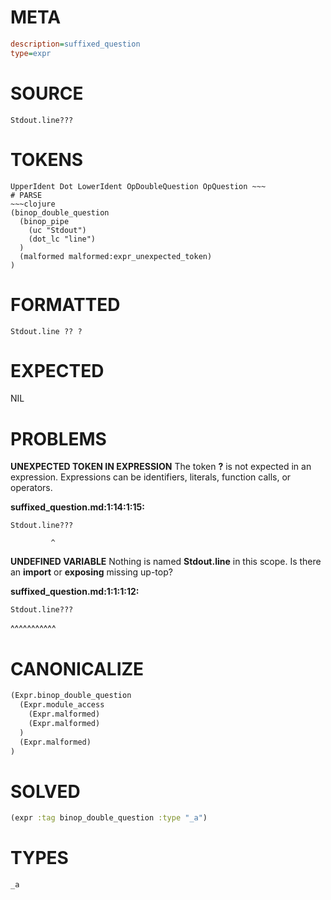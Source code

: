 # META
~~~ini
description=suffixed_question
type=expr
~~~
# SOURCE
~~~roc
Stdout.line???
~~~
# TOKENS
~~~text
UpperIdent Dot LowerIdent OpDoubleQuestion OpQuestion ~~~
# PARSE
~~~clojure
(binop_double_question
  (binop_pipe
    (uc "Stdout")
    (dot_lc "line")
  )
  (malformed malformed:expr_unexpected_token)
)
~~~
# FORMATTED
~~~roc
Stdout.line ?? ?
~~~
# EXPECTED
NIL
# PROBLEMS
**UNEXPECTED TOKEN IN EXPRESSION**
The token **?** is not expected in an expression.
Expressions can be identifiers, literals, function calls, or operators.

**suffixed_question.md:1:14:1:15:**
```roc
Stdout.line???
```
             ^


**UNDEFINED VARIABLE**
Nothing is named **Stdout.line** in this scope.
Is there an **import** or **exposing** missing up-top?

**suffixed_question.md:1:1:1:12:**
```roc
Stdout.line???
```
^^^^^^^^^^^


# CANONICALIZE
~~~clojure
(Expr.binop_double_question
  (Expr.module_access
    (Expr.malformed)
    (Expr.malformed)
  )
  (Expr.malformed)
)
~~~
# SOLVED
~~~clojure
(expr :tag binop_double_question :type "_a")
~~~
# TYPES
~~~roc
_a
~~~
